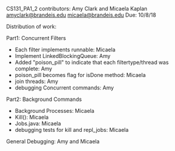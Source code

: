 CS131_PA1_2
contributors: Amy Clark and Micaela Kaplan
amyclark@brandeis.edu
micaela@brandeis.edu
Due: 10/8/18

Distribution of work:

Part1: Concurrent Filters
  - Each filter implements runnable: Micaela
  - Implement LinkedBlockingQueue: Amy
  - Added "poison_pill" to indicate that each filtertype/thread was complete: Amy
  - poison_pill becomes flag for isDone method: Micaela
  - join threads: Amy
  - debugging Concurrent commands: Amy

Part2: Background Commands
  - Background Processes: Micaela
  - Kill(): Micaela
  - Jobs.java: Micaela
  - debugging tests for kill and repl_jobs: Micaela

General Debugging: Amy and Micaela